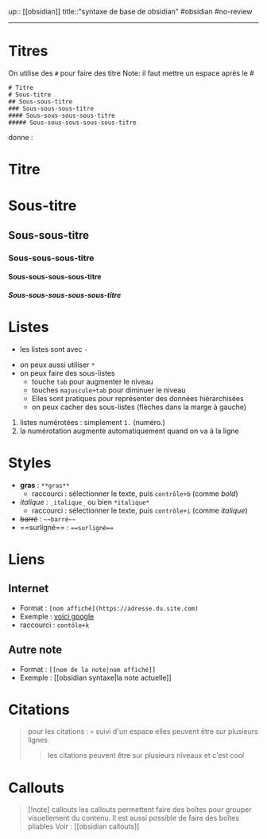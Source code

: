 up:: [[obsidian]]
title::"syntaxe de base de obsidian"
#obsidian #no-review 

----

# Titres 

On utilise des `#` pour faire des titre
Note: il faut mettre un espace après le #

```
# Titre
# Sous-titre
## Sous-sous-titre
### Sous-sous-sous-titre
#### Sous-sous-sous-sous-titre
##### Sous-sous-sous-sous-sous-titre
```

donne :
# Titre
# Sous-titre
## Sous-sous-titre
### Sous-sous-sous-titre
#### Sous-sous-sous-sous-titre
##### Sous-sous-sous-sous-sous-titre


# Listes

 - les listes sont avec `- `
 * on peux aussi utiliser `* `
 * on peux faire des sous-listes
     - touche `tab` pour augmenter le niveau
     - touches `majuscule+tab` pour diminuer le niveau
     * Elles sont pratiques pour représenter des données hiérarchisées
     * on peux cacher des sous-listes (flèches dans la marge à gauche)

 1. listes numérotées : simplement `1.` (numéro.)
 2. la numérotation augmente automatiquement quand on va à la ligne

# Styles
 - **gras** : `**gras**`
     - raccourci : sélectionner le texte, puis `contrôle+b` (comme _bold_)
 - _italique_ : `_italique_` ou bien `*italique*`
     - raccourci : sélectionner le texte, puis `contrôle+i` (comme _italique_)
 - ~~barré~~ : `~~barré~~`
 - ==surligné== : `==surligné==`


# Liens


## Internet
 - Format : `[nom affiché](https://adresse.du.site.com)`
 - Exemple : [voici google](https://www.google.com)
 - raccourci : `contôle+k`

## Autre note
 - Format : `[[nom de la note|nom affiché]]`
 - Exemple : [[obsidian syntaxe|la note actuelle]]

# Citations

> pour les citations : `>` suivi d'un espace
> elles peuvent être sur plusieurs lignes
>> les citations peuvent être sur plusieurs niveaux et c'est cool


# Callouts

> [!note] callouts
> les callouts permettent faire des boîtes pour grouper visuellement du contenu.
> Il est aussi possible de faire des boîtes pliables
> Voir : [[obsidian callouts]]


